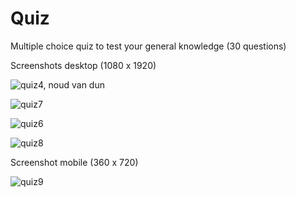 # Quiz

Multiple choice quiz to test your general knowledge (30 questions)

Screenshots desktop (1080 x 1920)<br> 

![quiz4, noud van dun](https://user-images.githubusercontent.com/38325801/86583689-fcbbab80-bf83-11ea-8840-80795550fba9.png)

![quiz7](https://user-images.githubusercontent.com/38325801/88065897-74d1c600-cb6d-11ea-98c6-5a52f649a1ef.png)

![quiz6](https://user-images.githubusercontent.com/38325801/88066108-ae0a3600-cb6d-11ea-9119-24706010dfb5.png)

![quiz8](https://user-images.githubusercontent.com/38325801/88066363-f590c200-cb6d-11ea-91a9-28464683a34d.png)

Screenshot mobile (360 x 720)<br>

![quiz9](https://user-images.githubusercontent.com/38325801/88066465-19540800-cb6e-11ea-9605-66c866cdca32.png)
